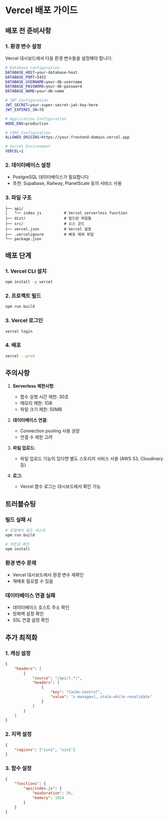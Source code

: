 # Vercel 배포 가이드

## 배포 전 준비사항

### 1. 환경 변수 설정

Vercel 대시보드에서 다음 환경 변수들을 설정해야 합니다:

```bash
# Database Configuration
DATABASE_HOST=your-database-host
DATABASE_PORT=5432
DATABASE_USERNAME=your-db-username
DATABASE_PASSWORD=your-db-password
DATABASE_NAME=your-db-name

# JWT Configuration
JWT_SECRET=your-super-secret-jwt-key-here
JWT_EXPIRES_IN=7d

# Application Configuration
NODE_ENV=production

# CORS Configuration
ALLOWED_ORIGINS=https://your-frontend-domain.vercel.app

# Vercel Environment
VERCEL=1
```

### 2. 데이터베이스 설정

-   PostgreSQL 데이터베이스가 필요합니다
-   추천: Supabase, Railway, PlanetScale 등의 서비스 사용

### 3. 파일 구조

```
├── api/
│   └── index.js          # Vercel serverless function
├── dist/                 # 빌드된 파일들
├── src/                  # 소스 코드
├── vercel.json           # Vercel 설정
├── .vercelignore         # 배포 제외 파일
└── package.json
```

## 배포 단계

### 1. Vercel CLI 설치

```bash
npm install -g vercel
```

### 2. 프로젝트 빌드

```bash
npm run build
```

### 3. Vercel 로그인

```bash
vercel login
```

### 4. 배포

```bash
vercel --prod
```

## 주의사항

1. **Serverless 제한사항**:

    - 함수 실행 시간 제한: 30초
    - 메모리 제한: 1GB
    - 파일 크기 제한: 50MB

2. **데이터베이스 연결**:

    - Connection pooling 사용 권장
    - 연결 수 제한 고려

3. **파일 업로드**:

    - 파일 업로드 기능이 있다면 별도 스토리지 서비스 사용 (AWS S3, Cloudinary 등)

4. **로그**:
    - Vercel 함수 로그는 대시보드에서 확인 가능

## 트러블슈팅

### 빌드 실패 시

```bash
# 로컬에서 빌드 테스트
npm run build

# 의존성 확인
npm install
```

### 환경 변수 문제

-   Vercel 대시보드에서 환경 변수 재확인
-   재배포 필요할 수 있음

### 데이터베이스 연결 실패

-   데이터베이스 호스트 주소 확인
-   방화벽 설정 확인
-   SSL 연결 설정 확인

## 추가 최적화

### 1. 캐싱 설정

```json
{
    "headers": [
        {
            "source": "/api/(.*)",
            "headers": [
                {
                    "key": "Cache-Control",
                    "value": "s-maxage=1, stale-while-revalidate"
                }
            ]
        }
    ]
}
```

### 2. 지역 설정

```json
{
    "regions": ["icn1", "sin1"]
}
```

### 3. 함수 설정

```json
{
    "functions": {
        "api/index.js": {
            "maxDuration": 30,
            "memory": 1024
        }
    }
}
```
